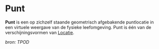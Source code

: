 # Punt

**Punt** is een op zichzelf staande geometrisch afgebakende puntlocatie in een virtuele weergave van de fysieke leefomgeving. Punt is één van de 
verschijningsvormen van [Locatie](#begrip-locatie).

*bron: TPOD*
